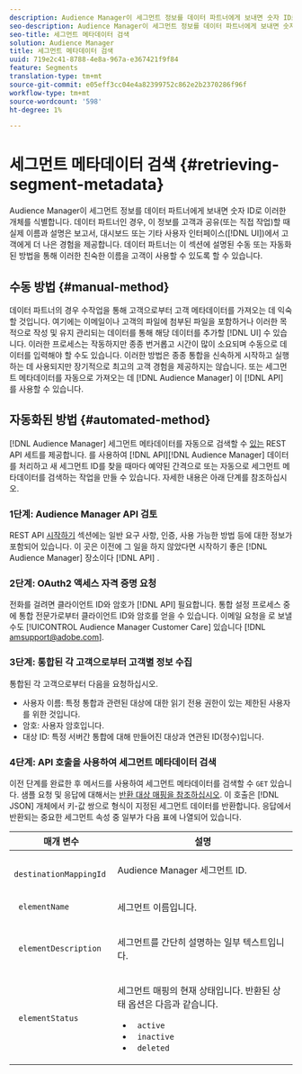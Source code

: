 ```yaml
---
description: Audience Manager이 세그먼트 정보를 데이터 파트너에게 보내면 숫자 ID로 이러한 개체를 식별합니다. 데이터 파트너인 경우, 이 정보를 고객과 공유(또는 직접 작업)할 때 실제 이름과 설명은 보고서, 대시보드 또는 기타 사용자 인터페이스(UI)에서 고객에게 더 나은 경험을 제공합니다. 데이터 파트너는 이 섹션에 설명된 수동 또는 자동화된 방법을 통해 이러한 친숙한 이름을 고객이 사용할 수 있도록 할 수 있습니다.
seo-description: Audience Manager이 세그먼트 정보를 데이터 파트너에게 보내면 숫자 ID로 이러한 개체를 식별합니다. 데이터 파트너인 경우, 이 정보를 고객과 공유(또는 직접 작업)할 때 실제 이름과 설명은 보고서, 대시보드 또는 기타 사용자 인터페이스(UI)에서 고객에게 더 나은 경험을 제공합니다. 데이터 파트너는 이 섹션에 설명된 수동 또는 자동화된 방법을 통해 이러한 친숙한 이름을 고객이 사용할 수 있도록 할 수 있습니다.
seo-title: 세그먼트 메타데이터 검색
solution: Audience Manager
title: 세그먼트 메타데이터 검색
uuid: 719e2c41-8788-4e8a-967a-e367421f9f84
feature: Segments
translation-type: tm+mt
source-git-commit: e05eff3cc04e4a82399752c862e2b2370286f96f
workflow-type: tm+mt
source-wordcount: '598'
ht-degree: 1%

---
```



# 세그먼트 메타데이터 검색 {#retrieving-segment-metadata}

Audience Manager이 세그먼트 정보를 데이터 파트너에게 보내면 숫자 ID로 이러한 개체를 식별합니다. 데이터 파트너인 경우, 이 정보를 고객과 공유(또는 직접 작업)할 때 실제 이름과 설명은 보고서, 대시보드 또는 기타 사용자 인터페이스([!DNL UI])에서 고객에게 더 나은 경험을 제공합니다. 데이터 파트너는 이 섹션에 설명된 수동 또는 자동화된 방법을 통해 이러한 친숙한 이름을 고객이 사용할 수 있도록 할 수 있습니다.

## 수동 방법 {#manual-method}

데이터 파트너의 경우 수작업을 통해 고객으로부터 고객 메타데이터를 가져오는 데 익숙할 것입니다. 여기에는 이메일이나 고객의 파일에 첨부된 파일을 포함하거나 이러한 목적으로 작성 및 유지 관리되는 데이터를 통해 해당 데이터를 추가할 [!DNL UI] 수 있습니다. 이러한 프로세스는 작동하지만 종종 번거롭고 시간이 많이 소요되며 수동으로 데이터를 입력해야 할 수도 있습니다. 이러한 방법은 종종 통합을 신속하게 시작하고 실행하는 데 사용되지만 장기적으로 최고의 고객 경험을 제공하지는 않습니다. 또는 세그먼트 메타데이터를 자동으로 가져오는 데 [!DNL Audience Manager] 이 [!DNL API] 를 사용할 수 있습니다.

## 자동화된 방법 {#automated-method}

[!DNL Audience Manager] 세그먼트 메타데이터를 자동으로 검색할 수 [있는](../../api/rest-api-main/rest-api-main.md) REST API 세트를 제공합니다. 를 사용하여 [!DNL API][!DNL Audience Manager] 데이터를 처리하고 새 세그먼트 ID를 찾을 때마다 예약된 간격으로 또는 자동으로 세그먼트 메타데이터를 검색하는 작업을 만들 수 있습니다. 자세한 내용은 아래 단계를 참조하십시오.

### 1단계: Audience Manager API 검토

REST API [시작하기](../../api/rest-api-main/aam-api-getting-started.md) 섹션에는 일반 요구 사항, 인증, 사용 가능한 방법 등에 대한 정보가 포함되어 있습니다. 이 곳은 이전에 그 일을 하지 않았다면 시작하기 좋은 [!DNL Audience Manager] 장소이다 [!DNL API] .

### 2단계: OAuth2 액세스 자격 증명 요청

전화를 걸려면 클라이언트 ID와 암호가 [!DNL API] 필요합니다. 통합 설정 프로세스 중에 통합 전문가로부터 클라이언트 ID와 암호를 얻을 수 있습니다. 이메일 요청을 로 보낼 수도 [!UICONTROL Audience Manager Customer Care] 있습니다 [!DNL amsupport@adobe.com].

### 3단계: 통합된 각 고객으로부터 고객별 정보 수집

통합된 각 고객으로부터 다음을 요청하십시오.

* 사용자 이름: 특정 통합과 관련된 대상에 대한 읽기 전용 권한이 있는 제한된 사용자를 위한 것입니다.
* 암호: 사용자 암호입니다.
* 대상 ID: 특정 서버간 통합에 대해 만들어진 대상과 연관된 ID(정수)입니다.

### 4단계: API 호출을 사용하여 세그먼트 메타데이터 검색

이전 단계를 완료한 후 메서드를 사용하여 세그먼트 메타데이터를 검색할 수 `GET` 있습니다. 샘플 요청 및 응답에 대해서는 [반환 대상 매핑을 참조하십시오](../../api/rest-api-main/aam-api-destinations/aam-api-retrieve-destinations.md#return-dest-mappings). 이 호출은 [!DNL JSON] 개체에서 키-값 쌍으로 형식이 지정된 세그먼트 데이터를 반환합니다. 응답에서 반환되는 중요한 세그먼트 속성 중 일부가 다음 표에 나열되어 있습니다.

<table id="table_446384AE9A36408A9C570CB7DB72C3D6"> 
 <thead> 
  <tr> 
   <th colname="col1" class="entry"> 매개 변수 </th> 
   <th colname="col2" class="entry"> 설명 </th> 
  </tr> 
 </thead>
 <tbody> 
  <tr> 
   <td colname="col1"> <p> <code> destinationMappingId</code> </p> </td> 
   <td colname="col2"> <p>Audience Manager <span class="keyword"></span> 세그먼트 ID. </p> </td> 
  </tr> 
  <tr> 
   <td colname="col1"> <p> <code> elementName</code> </p> </td> 
   <td colname="col2"> <p>세그먼트 이름입니다. </p> </td> 
  </tr> 
  <tr> 
   <td colname="col1"> <p> <code> elementDescription</code> </p> </td> 
   <td colname="col2"> <p>세그먼트를 간단히 설명하는 일부 텍스트입니다. </p> </td> 
  </tr> 
  <tr> 
   <td colname="col1"> <p> <code> elementStatus</code> </p> </td> 
   <td colname="col2"> <p>세그먼트 매핑의 현재 상태입니다. 반환된 상태 옵션은 다음과 같습니다. </p> 
    <ul id="ul_BA3A1F5A773D4ECD9A1A3A1118BDDA8A"> 
     <li id="li_A12B858BD0AD4F35BCD50A4D113D86FF"> <code> active</code> </li> 
     <li id="li_98C04A861C2D4364B5FBD24498E8E9C5"> <code> inactive</code> </li> 
     <li id="li_1913A10948894FF3B507C0A3FE775CC1"> <code> deleted</code> </li> 
    </ul> </td> 
  </tr> 
 </tbody> 
</table>
